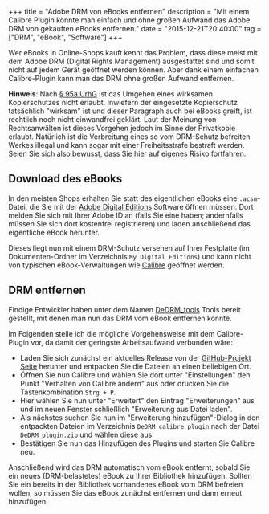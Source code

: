 +++
title       = "Adobe DRM von eBooks entfernen"
description = "Mit einem Calibre Plugin könnte man einfach und ohne großen Aufwand das Adobe DRM von gekauften eBooks entfernen."
date        = "2015-12-21T20:40:00"
tag         = ["DRM", "eBook", "Software"]
+++

Wer eBooks in Online-Shops kauft kennt das Problem, dass diese meist mit dem Adobe DRM (Digital Rights Management) ausgestattet sind und somit nicht auf jedem Gerät geöffnet werden können.
Aber dank einem einfachen Calibre-Plugin kann man das DRM ohne großen Aufwand entfernen.

<!--more-->

**Hinweis**: Nach [§ 95a UrhG](http://www.gesetze-im-internet.de/urhg/__95a.html) ist das Umgehen eines wirksamen Kopierschutzes nicht erlaubt. Inwiefern der eingesetzte Kopierschutz tatsächlich "wirksam" ist und dieser Paragraph auch bei eBooks greift, ist rechtlich noch nicht einwandfrei geklärt. Laut der Meinung von Rechtsanwälten ist dieses Vorgehen jedoch im Sinne der Privatkopie erlaubt. Natürlich ist die Verbreitung eines so vom DRM-Schutz befreiten Werkes illegal und kann sogar mit einer Freiheitsstrafe bestraft werden.
Seien Sie sich also bewusst, dass Sie hier auf eigenes Risiko fortfahren.

## Download des eBooks
In den meisten Shops erhalten Sie statt des eigentlichen eBooks eine `.acsm`-Datei, die Sie mit der [Adobe Digital Editions](http://www.adobe.com/de/solutions/ebook/digital-editions/download.html) Software öffnen müssen.
Dort melden Sie sich mit Ihrer Adobe ID an (falls Sie eine haben; andernfalls müssen Sie sich dort kostenfrei registrieren) und laden anschließend das eigentliche eBook herunter.

Dieses liegt nun mit einem DRM-Schutz versehen auf Ihrer Festplatte (im Dokumenten-Ordner im Verzeichnis `My Digital Editions`) und kann nicht von typischen eBook-Verwaltungen wie [Calibre](http://calibre-ebook.com/) geöffnet werden.

## DRM entfernen
Findige Entwickler haben unter dem Namen [DeDRM_tools](https://github.com/apprenticeharper/DeDRM_tools) Tools bereit gestellt, mit denen man nun das DRM vom eBook entfernen könnte.

Im Folgenden stelle ich die mögliche Vorgehensweise mit dem Calibre-Plugin vor, da damit der geringste Arbeitsaufwand verbunden wäre:
* Laden Sie sich zunächst ein aktuelles Release von der [GitHub-Projekt Seite](https://github.com/apprenticeharper/DeDRM_tools/releases) herunter und entpacken Sie die Dateien an einen beliebigen Ort.
* Öffnen Sie nun Calibre und wählen Sie dort unter "Einstellungen" den Punkt "Verhalten von Calibre ändern" aus oder drücken Sie die Tastenkombination `Strg + P`.
* Hier wählen Sie nun unter "Erweitert" den Eintrag "Erweiterungen" aus und im neuen Fenster schließlich "Erweiterung aus Datei laden".
* Als nächstes suchen Sie nun im "Erweiterung hinzufügen"-Dialog in den entpackten Dateien im Verzeichnis `DeDRM_calibre_plugin` nach der Datei `DeDRM_plugin.zip` und wählen diese aus.
* Bestätigen Sie nun das Hinzufügen des Plugins und starten Sie Calibre neu.

Anschließend wird das DRM automatisch vom eBook entfernt, sobald Sie ein neues (DRM-belastetes) eBook zu Ihrer Bibliothek hinzufügen. Sollten Sie ein bereits in der Bibliothek vorhandenes eBook vom DRM befreien wollen, so müssen Sie das eBook zunächst entfernen und dann erneut hinzufügen.
